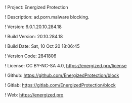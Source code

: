 ! Project: Energized Protection

! Description: ad.porn.malware blocking.

! Version: 6.0.1.20.10.284.18

! Build Version: 20.10.284.18

! Build Date: Sat, 10 Oct 20 18:06:45

! Version Code: 2841806

! License: CC BY-NC-SA 4.0, https://energized.pro/license

! Github: https://github.com/EnergizedProtection/block

! Gitlab: https://gitlab.com/EnergizedProtection/block


! Web: https://energized.pro
